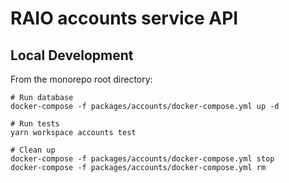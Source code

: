 # RAIO accounts service API

## Local Development

From the monorepo root directory:

```shell
# Run database
docker-compose -f packages/accounts/docker-compose.yml up -d

# Run tests
yarn workspace accounts test

# Clean up
docker-compose -f packages/accounts/docker-compose.yml stop
docker-compose -f packages/accounts/docker-compose.yml rm
```
